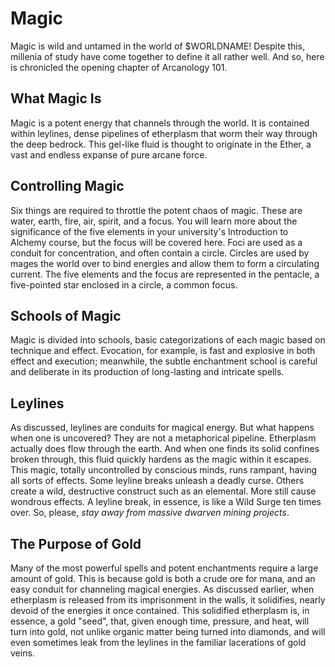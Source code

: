 # Magic

Magic is wild and untamed in the world of $WORLDNAME! Despite this, millenia of
study have come together to define it all rather well. And so, here is
chronicled the opening chapter of Arcanology 101.

## What Magic Is

Magic is a potent energy that channels through the world. It is contained within
leylines, dense pipelines of etherplasm that worm their way through the deep
bedrock. This gel-like fluid is thought to originate in the Ether, a vast and
endless expanse of pure arcane force.

## Controlling Magic

Six things are required to throttle the potent chaos of magic. These are water,
earth, fire, air, spirit, and a focus. You will learn more about the
significance of the five elements in your university's Introduction to Alchemy
course, but the focus will be covered here. Foci are used as a conduit for
concentration, and often contain a circle. Circles are used by mages the world
over to bind energies and allow them to form a circulating current. The five
elements and the focus are represented in the pentacle, a five-pointed star
enclosed in a circle, a common focus.

## Schools of Magic

Magic is divided into schools, basic categorizations of each magic based on
technique and effect. Evocation, for example, is fast and explosive in both
effect and execution; meanwhile, the subtle enchantment school is careful and
deliberate in its production of long-lasting and intricate spells.

## Leylines

As discussed, leylines are conduits for magical energy. But what happens when
one is uncovered? They are not a metaphorical pipeline. Etherplasm actually does
flow through the earth. And when one finds its solid confines broken through,
this fluid quickly hardens as the magic within it escapes. This magic, totally
uncontrolled by conscious minds, runs rampant, having all sorts of effects.
Some leyline breaks unleash a deadly curse. Others create a wild, destructive
construct such as an elemental. More still cause wondrous effects. A leyline
break, in essence, is like a Wild Surge ten times over. So, please, *stay away
from massive dwarven mining projects*.

## The Purpose of Gold

Many of the most powerful spells and potent enchantments require a large amount
of gold. This is because gold is both a crude ore for mana, and an easy conduit
for channeling magical energies. As discussed earlier, when etherplasm is
released from its imprisonment in the walls, it solidifies, nearly devoid of
the energies it once contained. This solidified etherplasm is, in essence, a
gold "seed", that, given enough time, pressure, and heat, will turn into gold,
not unlike organic matter being turned into diamonds, and will even sometimes
leak from the leylines in the familiar lacerations of gold veins.